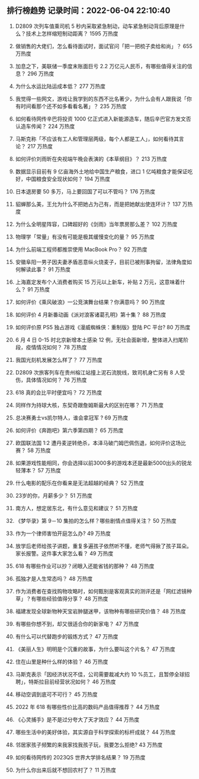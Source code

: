 
## 排行榜趋势 记录时间：2022-06-04 22:10:40
  
  1. D2809 次列车值乘司机 5 秒内采取紧急制动，动车紧急制动背后原理是什么？技术上怎样缩短制动距离？ 1595 万热度
    
  2. 做销售的大佬们，怎么看待面试时，面试官问「把一把梳子卖给和尚」？ 655 万热度
    
  3. 加息之下，美联储一季度末账面巨亏 2.2 万亿元人民币，有哪些值得关注的信息？ 296 万热度
    
  4. 为什么水运比陆运成本低？ 277 万热度
    
  5. 我觉得一些网文，游戏让我学到的东西不比名著少，为什么会有人跟我说「你有时间看那个还不如多看看名著」？ 235 万热度
    
  6. 如何看待网传辛巴将投资 1000 亿正式进入新能源造车，随后辛巴官方发文否认造车传闻？ 224 万热度
    
  7. 马斯克称「不应该有工人和管理层两级，每个人都是工人」，如何看待其言论？ 217 万热度
    
  8. 如何评价刘雨昕在央视端午晚会表演的《本草纲目》？ 213 万热度
    
  9. 数据显示目前有 9 亿亩海外土地给中国生产粮食，进口 1 亿吨粮食才能保证吃好，中国粮食安全现状如何？ 194 万热度
    
  10. 日本退房要 50 多万，马上要回国了可以不管吗？ 176 万热度
    
  11. 貂蝉那么美，王允为什么不把她占为己有，而是把她献出使连环计？ 137 万热度
    
  12. 为什么全明星阵容，口碑超好的《剑雨》当年票房那么差？ 102 万热度
    
  13. 物理学「常量」有没有可能是极其缓慢变化的量？ 95 万热度
    
  14. 为什么前端工程师都推崇使用 MacBook Pro？ 92 万热度
    
  15. 安徽阜阳一男子因夫妻矛盾恶意纵火烧麦子，目前已被刑事拘留，法律角度如何解读此事？ 91 万热度
    
  16. 上海嘉定发布个人消费者购买 15 万元以上新车，补贴 2 万元，这意味着什么？ 91 万热度
    
  17. 如何评价《乘风破浪》一公竞演舞台结果？你满意吗？ 90 万热度
    
  18. 如何评价 4 月新番动画《派对浪客诸葛孔明》第十集？ 88 万热度
    
  19. 如何评价原 PS5 独占游戏《漫威蜘蛛侠：重制版》登陆 PC 平台? 80 万热度
    
  20. 6 月 4 日 0-15 时北京新增本土感染 12 例，无社会面新增，整体进入扫尾阶段，疫情情况如何？ 78 万热度
    
  21. 我国光刻机发展怎么样了？ 77 万热度
    
  22. D2809 次旅客列车在贵州榕江站撞上泥石流脱线，致司机身亡另有 8 人受伤，具体情况如何？ 76 万热度
    
  23. 618 真的会比平时便宜吗？ 72 万热度
    
  24. 同样作为持球大核，东契奇跟詹姆斯最大的区别在哪？ 71 万热度
    
  25. 总决赛勇士vs凯尔特人，谁会拿冠军 ? 69 万热度
    
  26. 如何评价《奔跑吧》第六季第四期？ 65 万热度
    
  27. 欧国联法国 1:2 遭丹麦逆转绝杀，本泽马破门姆巴佩伤退，如何评价这场比赛？ 58 万热度
    
  28. 如果游戏性能相同，你会选择以前3000多的游戏本还是最新5000出头的锐龙轻薄本？ 57 万热度
    
  29. 什么电影的配乐在你看来是无法超越的经典？ 52 万热度
    
  30. 23岁的你，月薪多少？ 51 万热度
    
  31. 南方人，想定居东北，有什么意见和建议？ 51 万热度
    
  32. 《梦华录》第 9－10 集拍的怎么样？哪些剧情点值得关注？ 50 万热度
    
  33. 作为一个律师害怕开庭怎么办? 49 万热度
    
  34. 放学后老师给孩子讲题，重复多遍孩子依然听不懂，老师气得揪了孩子耳朵。家长报警。这件事大家怎么看？ 49 万热度
    
  35. 618 有哪些作业可以抄？闭眼入还能省钱的那种？ 48 万热度
    
  36. 孤独才是人生常态吗？ 48 万热度
    
  37. 作为消费者在查找购物攻略时，如何甄别是客观真实的测评还是「网红滤镜种草」？有哪些经验值得分享？ 48 万热度
    
  38. 福建发现全球新物种天宝岩肿腿迷甲，该物种有哪些研究价值？ 48 万热度
    
  39. 有哪些你想不到，却又很适合你的新家电？ 47 万热度
    
  40. 有什么可以代替跑步的锻炼方式？ 47 万热度
    
  41. 《美丽人生》明明是个沉重的故事，为什么要叫这个片名？ 47 万热度
    
  42. 住在山里是种什么样的体验？ 46 万热度
    
  43. 马斯克表示「因经济状况不佳，公司需要裁减大约 10 %员工，且暂停全球招聘」，特斯拉目前经营状况如何？ 46 万热度
    
  44. 移动空调到底可不可行？ 45 万热度
    
  45. 2022 年 618 有哪些性价比高的数码产品值得推荐？ 44 万热度
    
  46. 《心灵捕手》是不是过分夸大了天才效应？ 44 万热度
    
  47. 哪些生活中的美好体验，其实源自于科学探索的标杆成就？ 44 万热度
    
  48. 邻居家孩子频繁的来我家找我孩子玩，我要怎么拒绝? 43 万热度
    
  49. 如何看待网传的 2023QS 世界大学排名结果？ 19 万热度
    
  50. 为什么你出来后就不想回农村了？ 11 万热度
    